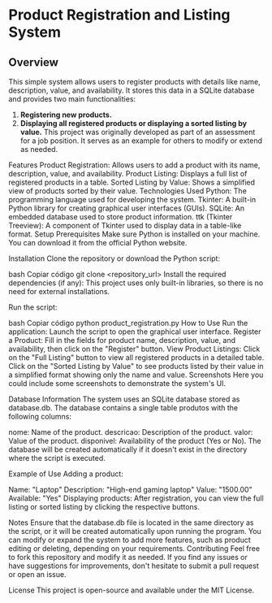 # Product Registration and Listing System
## Overview
This simple system allows users to register products with details like name, description, value, and availability. It stores this data in a SQLite database and provides two main functionalities:

1. **Registering new products.**
2. **Displaying all registered products or displaying a sorted listing by value.**
This project was originally developed as part of an assessment for a job position. It serves as an example for others to modify or extend as needed.

Features
Product Registration: Allows users to add a product with its name, description, value, and availability.
Product Listing: Displays a full list of registered products in a table.
Sorted Listing by Value: Shows a simplified view of products sorted by their value.
Technologies Used
Python: The programming language used for developing the system.
Tkinter: A built-in Python library for creating graphical user interfaces (GUIs).
SQLite: An embedded database used to store product information.
ttk (Tkinter Treeview): A component of Tkinter used to display data in a table-like format.
Setup
Prerequisites
Make sure Python is installed on your machine. You can download it from the official Python website.

Installation
Clone the repository or download the Python script:

bash
Copiar código
git clone <repository_url>
Install the required dependencies (if any): This project uses only built-in libraries, so there is no need for external installations.

Run the script:

bash
Copiar código
python product_registration.py
How to Use
Run the application: Launch the script to open the graphical user interface.
Register a Product: Fill in the fields for product name, description, value, and availability, then click on the "Register" button.
View Product Listings:
Click on the "Full Listing" button to view all registered products in a detailed table.
Click on the "Sorted Listing by Value" to see products listed by their value in a simplified format showing only the name and value.
Screenshots
Here you could include some screenshots to demonstrate the system's UI.

Database Information
The system uses an SQLite database stored as database.db. The database contains a single table produtos with the following columns:

nome: Name of the product.
descricao: Description of the product.
valor: Value of the product.
disponivel: Availability of the product (Yes or No).
The database will be created automatically if it doesn't exist in the directory where the script is executed.

Example of Use
Adding a product:

Name: "Laptop"
Description: "High-end gaming laptop"
Value: "1500.00"
Available: "Yes"
Displaying products: After registration, you can view the full listing or sorted listing by clicking the respective buttons.

Notes
Ensure that the database.db file is located in the same directory as the script, or it will be created automatically upon running the program.
You can modify or expand the system to add more features, such as product editing or deleting, depending on your requirements.
Contributing
Feel free to fork this repository and modify it as needed. If you find any issues or have suggestions for improvements, don't hesitate to submit a pull request or open an issue.

License
This project is open-source and available under the MIT License.
